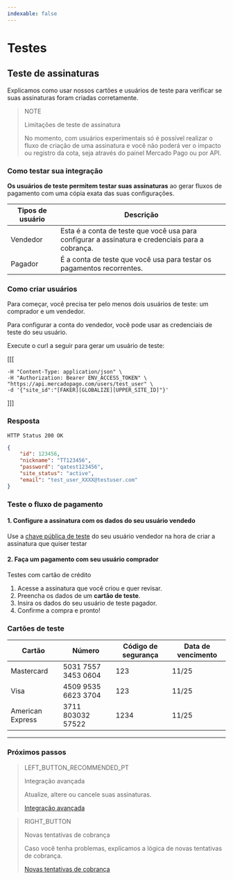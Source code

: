```yaml
---
indexable: false
---
```


# Testes   

## Teste de assinaturas

Explicamos como usar nossos cartões e usuários de teste para verificar se suas assinaturas foram criadas corretamente.

> NOTE
> 
> Limitações de teste de assinatura
> 
> No momento, com usuários experimentais só é possível realizar o fluxo de criação de uma assinatura e você não poderá ver o impacto ou registro da cota, seja através do painel Mercado Pago ou por API.


### Como testar sua integração

**Os usuários de teste permitem testar suas assinaturas** ao gerar fluxos de pagamento com uma cópia exata das suas configurações.

Tipos de usuário |   Descrição  
------------ 	 |	--------    
Vendedor       |  Esta é a conta de teste que você usa para configurar a assinatura e credenciais para a cobrança.
Pagador        |  É a conta de teste que você usa para testar os pagamentos recorrentes.  

### Como criar usuários

Para começar, você precisa ter pelo menos dois usuários de teste: um comprador e um vendedor.

Para configurar a conta do vendedor, você pode usar as credenciais de teste do seu usuário. 

Execute o curl a seguir para gerar um usuário de teste:


[[[
```curl curl -X POST \
-H "Content-Type: application/json" \
-H "Authorization: Bearer ENV_ACCESS_TOKEN" \
"https://api.mercadopago.com/users/test_user" \
-d '{"site_id":"[FAKER][GLOBALIZE][UPPER_SITE_ID]"}'
```
]]]

### Resposta
`HTTP Status 200 OK`
```json
{
    "id": 123456,
    "nickname": "TT123456",
    "password": "qatest123456",
    "site_status": "active",
    "email": "test_user_XXXX@testuser.com"
}
```

### Teste o fluxo de pagamento

#### 1. Configure a assinatura com os dados do seu usuário vendedo

Use a <a href="https://www.mercadopago[FAKER][URL][DOMAIN]/account/credentials" target="_blank">chave pública de teste</a> do seu usuário vendedor na hora de criar a assinatura que quiser testar

#### 2. Faça um pagamento com seu usuário comprador

Testes com cartão de crédito

1. Acesse a assinatura que você criou e quer revisar.
1. Preencha os dados de um **cartão de teste**.
1. Insira os dados do seu usuário de teste pagador.
1. Confirme a compra e pronto!

### Cartões de teste

Cartão |   Número  | Código de segurança   |   Data de vencimento
--- |	--- | --- | --- 
Mastercard       |  5031 7557 3453 0604 |   123 | 11/25            
Visa             |  4509 9535 6623 3704 |   123 | 11/25   
American Express |  3711 803032 57522   |   1234| 11/25   

------------
### Próximos passos

> LEFT_BUTTON_RECOMMENDED_PT
>
> Integração avançada
>
> Atualize, altere ou cancele suas assinaturas.
>
> [Integração avançada](http://www.mercadopago[FAKER][URL][DOMAIN]/developers/pt/guides/online-payments/subscriptions/advanced-integration/)

> RIGHT_BUTTON
>
> Novas tentativas de cobrança
>
> Caso você tenha problemas, explicamos a lógica de novas tentativas de cobrança. 
>
> [Novas tentativas de cobrança](http://www.mercadopago[FAKER][URL][DOMAIN]/developers/pt/guides/online-payments/subscriptions/payment-retry/)
